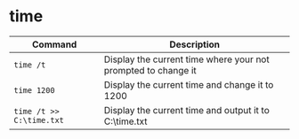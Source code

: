 # time

| **Command** | **Description** |
|-------------|-----------------|
| `time /t` | Display the current time where your not prompted to change it |
| `time 1200` | Display the current time and change it to 1200 |
| `time /t >> C:\time.txt` | Display the current time and output it to C:\time.txt |
